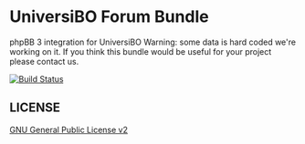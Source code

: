 UniversiBO Forum Bundle
=======================
phpBB 3 integration for UniversiBO
Warning: some data is hard coded we're working on it.
If you think this bundle would be useful for your project please contact us.

[![Build Status](https://travis-ci.org/UniversiBO/UniversiboForumBundle.png?branch=master)](https://travis-ci.org/UniversiBO/UniversiboForumBundle)

## LICENSE
[GNU General Public License v2](http://opensource.org/licenses/gpl-2.0.php)
